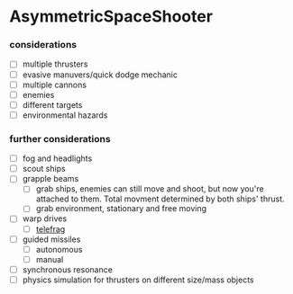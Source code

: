 # AsymmetricSpaceShooter

### considerations
 - [ ] multiple thrusters
 - [ ] evasive manuvers/quick dodge mechanic
 - [ ] multiple cannons
 - [ ] enemies
 - [ ] different targets
 - [ ] environmental hazards
 
### further considerations
 - [ ] fog and headlights
 - [ ] scout ships
 - [ ] grapple beams
   - [ ] grab ships, enemies can still move and shoot, but now you're attached to them. Total movment determined by both ships' thrust.
   - [ ] grab environment, stationary and free moving
 - [ ] warp drives
   - [ ] [telefrag](https://wiki.teamfortress.com/wiki/Telefrag)
 - [ ] guided missiles
   - [ ] autonomous
   - [ ] manual
 - [ ] synchronous resonance
 - [ ] physics simulation for thrusters on different size/mass objects
